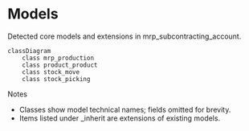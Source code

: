 # Models

Detected core models and extensions in mrp_subcontracting_account.

```mermaid
classDiagram
    class mrp_production
    class product_product
    class stock_move
    class stock_picking
```

Notes
- Classes show model technical names; fields omitted for brevity.
- Items listed under _inherit are extensions of existing models.
